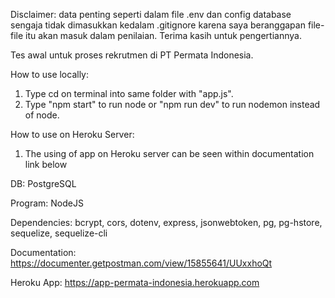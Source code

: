 Disclaimer: data penting seperti dalam file .env dan config database sengaja tidak dimasukkan kedalam .gitignore karena saya beranggapan file-file itu akan masuk dalam penilaian. Terima kasih untuk pengertiannya.

Tes awal untuk proses rekrutmen di PT Permata Indonesia.


How to use locally:

1. Type cd on terminal into same folder with "app.js".
2. Type "npm start" to run node or "npm run dev" to run nodemon instead of node.


How to use on Heroku Server:

1. The using of app on Heroku server can be seen within documentation link below


DB: PostgreSQL

Program: NodeJS

Dependencies: bcrypt, cors, dotenv, express, jsonwebtoken, pg, pg-hstore, sequelize, sequelize-cli

Documentation: https://documenter.getpostman.com/view/15855641/UUxxhoQt

Heroku App: https://app-permata-indonesia.herokuapp.com

